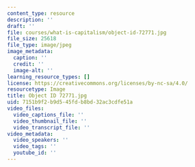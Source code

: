 ```yaml
---
content_type: resource
description: ''
draft: ''
file: courses/what-is-capitalism/object-id-72771.jpg
file_size: 25618
file_type: image/jpeg
image_metadata:
  caption: ''
  credit: ''
  image-alt: ''
learning_resource_types: []
license: https://creativecommons.org/licenses/by-nc-sa/4.0/
resourcetype: Image
title: Object ID 72771.jpg
uid: 7151b9f2-b9d5-45fd-b8bd-32ac3cdfe51a
video_files:
  video_captions_file: ''
  video_thumbnail_file: ''
  video_transcript_file: ''
video_metadata:
  video_speakers: ''
  video_tags: ''
  youtube_id: ''
---
```

